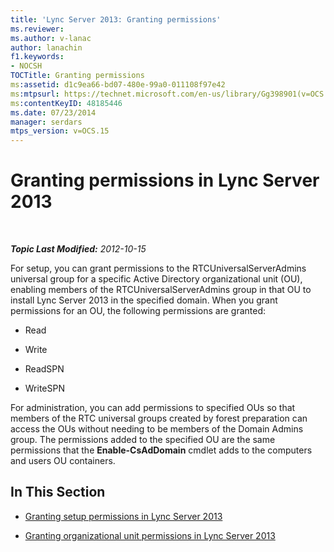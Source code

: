 ```yaml
---
title: 'Lync Server 2013: Granting permissions'
ms.reviewer: 
ms.author: v-lanac
author: lanachin
f1.keywords:
- NOCSH
TOCTitle: Granting permissions
ms:assetid: d1c9ea66-bd07-480e-99a0-011108f97e42
ms:mtpsurl: https://technet.microsoft.com/en-us/library/Gg398901(v=OCS.15)
ms:contentKeyID: 48185446
ms.date: 07/23/2014
manager: serdars
mtps_version: v=OCS.15
---
```


<div data-xmlns="http://www.w3.org/1999/xhtml">

<div class="topic" data-xmlns="http://www.w3.org/1999/xhtml" data-msxsl="urn:schemas-microsoft-com:xslt" data-cs="https://msdn.microsoft.com/">

<div data-asp="https://msdn2.microsoft.com/asp">

# Granting permissions in Lync Server 2013

</div>

<div id="mainSection">

<div id="mainBody">

<span> </span>

_**Topic Last Modified:** 2012-10-15_

For setup, you can grant permissions to the RTCUniversalServerAdmins universal group for a specific Active Directory organizational unit (OU), enabling members of the RTCUniversalServerAdmins group in that OU to install Lync Server 2013 in the specified domain. When you grant permissions for an OU, the following permissions are granted:

  - Read

  - Write

  - ReadSPN

  - WriteSPN

For administration, you can add permissions to specified OUs so that members of the RTC universal groups created by forest preparation can access the OUs without needing to be members of the Domain Admins group. The permissions added to the specified OU are the same permissions that the **Enable-CsAdDomain** cmdlet adds to the computers and users OU containers.

<div>

## In This Section

  - [Granting setup permissions in Lync Server 2013](lync-server-2013-granting-setup-permissions.md)

  - [Granting organizational unit permissions in Lync Server 2013](lync-server-2013-granting-organizational-unit-permissions.md)

</div>

</div>

<span> </span>

</div>

</div>

</div>

